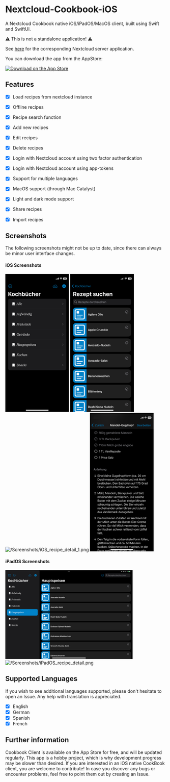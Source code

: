# Nextcloud-Cookbook-iOS

A Nextcloud Cookbook native iOS/iPadOS/MacOS client, built using Swift and SwiftUI.

:warning: This is not a standalone application! :warning:

See [here](https://github.com/nextcloud/cookbook) for the corresponding Nextcloud server application.

You can download the app from the AppStore:
  
[<img src="https://tools.applemediaservices.com/api/badges/download-on-the-app-store/black/en-us" alt="Download on the App Store" height="80" width="160">](https://apps.apple.com/de/app/cookbook-client/id6467141985)


## Features

- [x] Load recipes from nextcloud instance
- [x] Offline recipes
- [x] Recipe search function
- [x] Add new recipes
- [x] Edit recipes
- [x] Delete recipes
- [x] Login with Nextcloud account using two factor authentication
- [x] Login with Nextcloud account using app-tokens
- [x] Support for multiple languages
- [x] MacOS support (through Mac Catalyst)
- [x] Light and dark mode support
- [x] Share recipes
- [x] Import recipes



## Screenshots

The following screenshots might not be up to date, since there can always be minor user interface changes.

#### iOS Screenshots

<img src="/Screenshots/iOS_cookbooks.png" alt="/Screenshots/iOS_cookbooks.png" width="200"/> <img src="/Screenshots/iOS_recipes.png" alt="/Screenshots/iOS_recipes.png" width="200"/> <img src="/Screenshots/iOS_recipe_detail_1.png" alt="/Screenshots/iOS_recipe_detail_1.png" width="200"/> <img src="/Screenshots/iOS_recipe_detail_2.png" alt="/Screenshots/iOS_recipe_detail_2.png" width="200"/>

#### iPadOS Screenshots

<img src="/Screenshots/iPadOS_cookbooks_recipes.png" alt="/Screenshots/iPadOS_cookbooks_recipes.png" width="400"/> <img src="/Screenshots/iPadOS_recipe_detail.png" alt="/Screenshots/iPadOS_recipe_detail.png" width="400"/>

## Supported Languages

If you wish to see additional languages supported, please don't hesitate to open an Issue. Any help with translation is appreciated.

- [x] English
- [x] German
- [x] Spanish
- [x] French

## Further information

Cookbook Client is available on the App Store for free, and will be updated regularly. This app is a hobby project, which is why development progress may be slower than desired. If you are interested in an iOS native CookBook client, you are welcome to contribute! In case you discover any bugs or encounter problems, feel free to point them out by creating an Issue.
